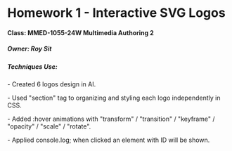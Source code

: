 # Homework 1 - Interactive SVG Logos

#### Class: MMED-1055-24W Multimedia Authoring 2

##### Owner: Roy Sit

##### Techniques Use:
<p> - Created 6 logos design in AI.
<p> - Used "section" tag to organizing and styling each logo independently in CSS.
<p> - Added :hover animations with "transform" / "transition" / "keyframe" / "opacity" / "scale" / "rotate".
<p> - Applied console.log; when clicked an element with ID will be shown. 
